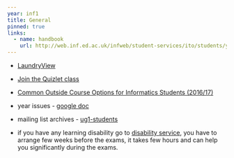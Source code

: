 ```yaml
---
year: inf1
title: General
pinned: true
links:
  - name: handbook
    url: http://web.inf.ed.ac.uk/infweb/student-services/ito/students/year1
---
```


- [LaundryView](http://www.laundryview.com/lvs.php?s=264)
- [Join the Quizlet class](https://quizlet.com/join/wNgrn2wSu)
- [Common Outside Course Options for Informatics Students (2016/17)](http://homepages.inf.ed.ac.uk/imurray2/pt/outside_courses_16-17.html)

- year issues - [google doc](https://docs.google.com/document/d/1u59nYYNTbRK9dqwA-dQ_DbBbm5JyWSrdGXZYRAY61wM/edit)
- mailing list archives - [ug1-students](https://lists.inf.ed.ac.uk/mailman/private/ug1-students/)
- if you have any learning disability go to [disability service](http://www.ed.ac.uk/student-disability-service/about), you have to arrange few weeks before the exams, it takes few hours and can help you significantly during the exams. 
